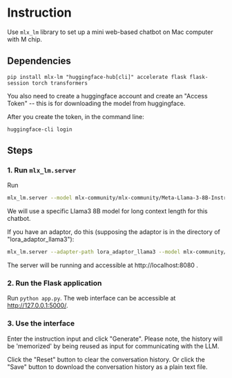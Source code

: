 # Instruction

Use `mlx_lm` library to set up a mini web-based chatbot on Mac
computer with M chip.

## Dependencies

```
pip install mlx-lm "huggingface-hub[cli]" accelerate flask flask-session torch transformers
```

You also need to create a huggingface account and create an "Access
Token" -- this is for downloading the model from huggingface. 

After you create the token, in the command line:

```
huggingface-cli login
```

## Steps

### 1. Run `mlx_lm.server` 

Run 

```bash
mlx_lm.server --model mlx-community/mlx-community/Meta-Llama-3-8B-Instruct-4bit

```

We will use a specific Llama3 8B model for long context length for
this chatbot.

If you have an adaptor, do this (supposing the adaptor is in the
directory of "lora_adaptor_llama3"):

```bash
mlx_lm.server --adapter-path lora_adaptor_llama3 --model mlx-community/mlx-community/Meta-Llama-3-8B-Instruct-4bit
```

The server will be running and accessible at http://localhost:8080 .
   
### 2. Run the Flask application

Run `python app.py`. The web interface can be  accessible at
http://127.0.0.1:5000/.

### 3. Use the interface

Enter the instruction input and click "Generate". Please note, the
history will be 'memorized' by being reused as input for communicating
with the LLM.

Click the "Reset" button to clear the conversation history. Or click
the "Save" button to download the conversation history as a plain text
file.
